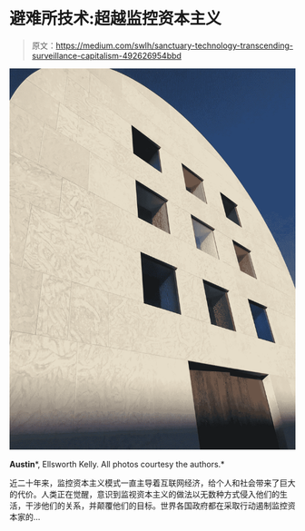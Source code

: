 # 避难所技术:超越监控资本主义

> 原文：<https://medium.com/swlh/sanctuary-technology-transcending-surveillance-capitalism-492626954bbd>

![](img/edc8a8add1ac9828cf0dae026ea72b2a.png)

**Austin***, Ellsworth Kelly. All photos courtesy the authors.*

近二十年来，监控资本主义模式一直主导着互联网经济，给个人和社会带来了巨大的代价。人类正在觉醒，意识到监视资本主义的做法以无数种方式侵入他们的生活，干涉他们的关系，并颠覆他们的目标。世界各国政府都在采取行动遏制监控资本家的…